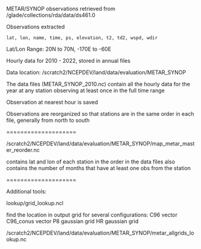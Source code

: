 
METAR/SYNOP observations retrieved from /glade/collections/rda/data/ds461.0

Observations extracted

    lat, lon, name, time, ps, elevation, t2, td2, wspd, wdir

Lat/Lon Range: 20N to 70N, -170E to -60E

Hourly data for 2010 - 2022, stored in annual files

Data location: /scratch2/NCEPDEV/land/data/evaluation/METAR_SYNOP

The data files (METAR_SYNOP_2010.nc) contain all the hourly data for the year at any station observing at least once in the full time range

Observation at nearest hour is saved

Observations are reorganized so that stations are in the same order in each file, generally from north to south

====================

/scratch2/NCEPDEV/land/data/evaluation/METAR_SYNOP/map_metar_master_reorder.nc

contains lat and lon of each station in the order in the data files
also contains the number of months that have at least one obs from the station

====================

Additional tools:

lookup/grid_lookup.ncl

find the location in output grid for several configurations:
	C96 vector
	C96_conus vector
	P8 gaussian grid
	HR gaussian grid

/scratch2/NCEPDEV/land/data/evaluation/METAR_SYNOP/metar_allgrids_lookup.nc
